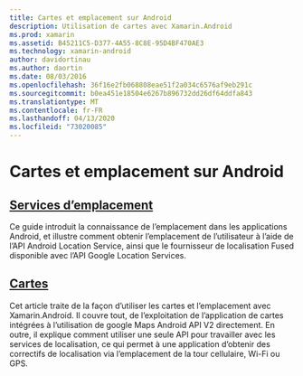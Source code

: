 ```yaml
---
title: Cartes et emplacement sur Android
description: Utilisation de cartes avec Xamarin.Android
ms.prod: xamarin
ms.assetid: B45211C5-D377-4A55-8C8E-95D4BF470AE3
ms.technology: xamarin-android
author: davidortinau
ms.author: daortin
ms.date: 08/03/2016
ms.openlocfilehash: 36f16e2fb068808eae51f2a034c6576af9eb291c
ms.sourcegitcommit: b0ea451e18504e6267b896732dd26df64ddfa843
ms.translationtype: MT
ms.contentlocale: fr-FR
ms.lasthandoff: 04/13/2020
ms.locfileid: "73020085"
---
```

# <a name="maps-and-location-on-android"></a>Cartes et emplacement sur Android

## <a name="location-services"></a>[Services d’emplacement](~/android/platform/maps-and-location/location.md)

Ce guide introduit la connaissance de l’emplacement dans les applications Android, et illustre comment obtenir l’emplacement de l’utilisateur à l’aide de l’API Android Location Service, ainsi que le fournisseur de localisation Fused disponible avec l’API Google Location Services.

## <a name="maps"></a>[Cartes](~/android/platform/maps-and-location/maps/index.md)

Cet article traite de la façon d’utiliser les cartes et l’emplacement avec Xamarin.Android. Il couvre tout, de l’exploitation de l’application de cartes intégrées à l’utilisation de google Maps Android API V2 directement. En outre, il explique comment utiliser une seule API pour travailler avec les services de localisation, ce qui permet à une application d’obtenir des correctifs de localisation via l’emplacement de la tour cellulaire, Wi-Fi ou GPS.
